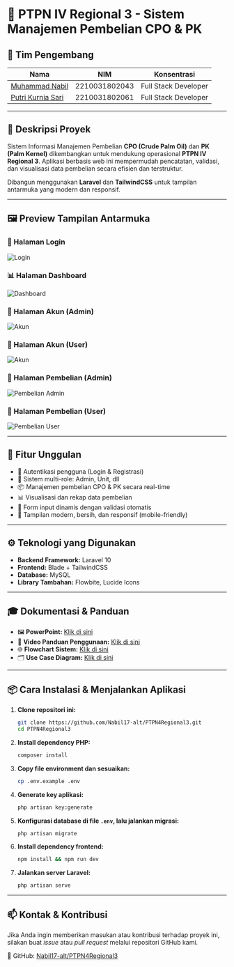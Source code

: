 # 🌾 PTPN IV Regional 3 - Sistem Manajemen Pembelian CPO & PK

## 👥 Tim Pengembang

| Nama               | NIM             | Konsentrasi          |
|--------------------|-----------------|-----------------------|
| [Muhammad Nabil](https://github.com/Nabil17-alt)     | 2210031802043   | Full Stack Developer  |
| [Putri Kurnia Sari](https://github.com/putrikurniasari)  | 2210031802061   | Full Stack Developer  |

---

## 📝 Deskripsi Proyek

Sistem Informasi Manajemen Pembelian **CPO (Crude Palm Oil)** dan **PK (Palm Kernel)** dikembangkan untuk mendukung operasional **PTPN IV Regional 3**. Aplikasi berbasis web ini mempermudah pencatatan, validasi, dan visualisasi data pembelian secara efisien dan terstruktur.

Dibangun menggunakan **Laravel** dan **TailwindCSS** untuk tampilan antarmuka yang modern dan responsif.

---

## 🖼️ Preview Tampilan Antarmuka

### 🔐 Halaman Login  
![Login](public/images/login.png)

### 📊 Halaman Dashboard  
![Dashboard](public/images/layout_dashboard.png)

### 👤 Halaman Akun (Admin)  
![Akun](public/images/layout_akun.png)

### 👤 Halaman Akun (User)  
![Akun](public/images/layout_akunuser.png)

### 🛒 Halaman Pembelian (Admin)  
![Pembelian Admin](public/images/layout_pembelianadmin.png)

### 🛒 Halaman Pembelian (User)  
![Pembelian User](public/images/layout_pembelianuser.png)

---

## 🚀 Fitur Unggulan

- 🔐 Autentikasi pengguna (Login & Registrasi)
- 👥 Sistem multi-role: Admin, Unit, dll
- 📦 Manajemen pembelian CPO & PK secara real-time
- 📊 Visualisasi dan rekap data pembelian
- 🧾 Form input dinamis dengan validasi otomatis
- 📱 Tampilan modern, bersih, dan responsif (mobile-friendly)

---

## ⚙️ Teknologi yang Digunakan

- **Backend Framework:** Laravel 10  
- **Frontend:** Blade + TailwindCSS  
- **Database:** MySQL  
- **Library Tambahan:** Flowbite, Lucide Icons

---

## 🎓 Dokumentasi & Panduan

- 🖼️ **PowerPoint:** [Klik di sini](https://docs.google.com/presentation/d/1JxrYCg33Kk08NNOqulgO9ZhB58bCnEHb/edit?usp=sharing&ouid=116701076625364631463&rtpof=true&sd=true)  
- 🎥 **Video Panduan Penggunaan:** [Klik di sini](https://drive.google.com/file/d/1m4I4rdB8PDVkfwvC-yrFx38zFNp2JzMu/view?usp=sharing)  
- 🌐 **Flowchart Sistem:** [Klik di sini](https://drive.google.com/file/d/1DBDd1m3pu9i0gQQCx_qDm0u1NWat7L90/view?usp=sharing)  
- 🗂️ **Use Case Diagram:** [Klik di sini](https://drive.google.com/drive/folders/1KDurrYm1C77iZg6qsjrj4iOGh_UsCRnI?usp=sharing)

---

## 📦 Cara Instalasi & Menjalankan Aplikasi

1. **Clone repositori ini:**
   ```bash
   git clone https://github.com/Nabil17-alt/PTPN4Regional3.git
   cd PTPN4Regional3
   ```

2. **Install dependency PHP:**
   ```bash
   composer install
   ```

3. **Copy file environment dan sesuaikan:**
   ```bash
   cp .env.example .env
   ```

4. **Generate key aplikasi:**
   ```bash
   php artisan key:generate
   ```

5. **Konfigurasi database di file `.env`, lalu jalankan migrasi:**
   ```bash
   php artisan migrate
   ```

6. **Install dependency frontend:**
   ```bash
   npm install && npm run dev
   ```

7. **Jalankan server Laravel:**
   ```bash
   php artisan serve
   ```

---

## 📫 Kontak & Kontribusi

Jika Anda ingin memberikan masukan atau kontribusi terhadap proyek ini, silakan buat _issue_ atau _pull request_ melalui repositori GitHub kami.

📌 GitHub: [Nabil17-alt/PTPN4Regional3](https://github.com/Nabil17-alt/PTPN4Regional3)